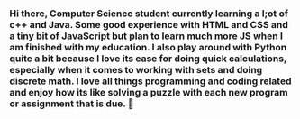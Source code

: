 ### Hi there, Computer Science student currently learning a l;ot of c++ and Java. Some good experience with HTML and CSS and a tiny bit of JavaScript but plan to learn much more JS when I am finished with my education. I also play around with Python quite a bit because I love its ease for doing quick calculations, especially when it comes to working with sets and doing discrete math. I love all things programming and coding related and enjoy how its like solving a puzzle with each new program or assignment that is due. 👋

<!--
**RyanZurrin/RyanZurrin** is a ✨ _special_ ✨ repository because its `README.md` (this file) appears on your GitHub profile.

Here are some ideas to get you started:

- 🔭 I’m currently working on ...
- 🌱 I’m currently learning ...
- 👯 I’m looking to collaborate on ...
- 🤔 I’m looking for help with ...
- 💬 Ask me about ...
- 📫 How to reach me: ...
- 😄 Pronouns: ...
- ⚡ Fun fact: ...
-->
